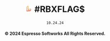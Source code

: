 <h1 align="center"><img src="https://raw.githubusercontent.com/bloxstraplabs/bloxstrap/refs/heads/main/Images/Bloxstrap.png" width="24" alt="Playboi Carti"> #RBXFLAG$</h1>

<div align="center">

`10.24.24`

</div>
<h4 align="center">© 2024 Espresso Softworks All Rights Reserved.</h4>
